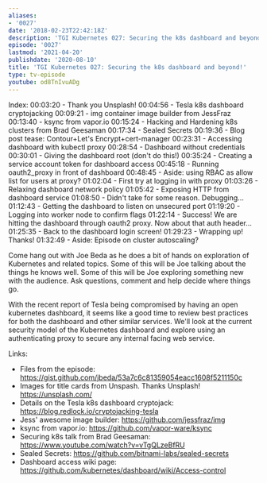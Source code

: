 ```yaml
---
aliases:
- '0027'
date: '2018-02-23T22:42:18Z'
description: 'TGI Kubernetes 027: Securing the k8s dashboard and beyond!'
episode: '0027'
lastmod: '2021-04-20'
publishdate: '2020-08-10'
title: 'TGI Kubernetes 027: Securing the k8s dashboard and beyond!'
type: tv-episode
youtube: od8TnIvuADg
---
```


Index:
00:03:20 - Thank you Unsplash!
00:04:56 - Tesla k8s dashboard cryptojacking
00:09:21 - img container image builder from JessFraz
00:13:40 - ksync from vapor.io
00:15:24 - Hacking and Hardening k8s clusters from Brad Geesaman
00:17:34 - Sealed Secrets
00:19:36 - Blog post tease: Contour&#43;Let&#39;s Encrypt&#43;cert-manager
00:23:31 - Accessing dashboard with kubectl proxy
00:28:54 - Dashboard without credentials
00:30:01 - Giving the dashboard root (don&#39;t do this!)
00:35:24 - Creating a service account token for dashboard access
00:45:18 - Running oauth2_proxy in front of dashboard
00:48:45 - Aside: using RBAC as allow list for users at proxy?
01:02:04 - First try at logging in with proxy
01:03:26 - Relaxing dashboard network policy
01:05:42 - Exposing HTTP from dashboard service
01:08:50 - Didn&#39;t take for some reason. Debugging...
01:12:43 - Getting the dashboard to listen on unsecured port
01:19:20 - Logging into worker node to confirm flags
01:22:14 - Success! We are hitting the dashboard through oauth2 proxy. Now about that auth header...
01:25:35 - Back to the dashboard login screen!
01:29:23 - Wrapping up! Thanks!
01:32:49 - Aside: Episode on cluster autoscaling?

Come hang out with Joe Beda as he does a bit of hands on exploration of Kubernetes and related topics. Some of this will be Joe talking about the things he knows well. Some of this will be Joe exploring something new with the audience. Ask questions, comment and help decide where things go.

With the recent report of Tesla being compromised by having an open kubernetes dashboard, it seems like a good time to review best practices for both the dashboard and other similar services. We&#39;ll look at the current security model of the Kubernetes dashboard and explore using an authenticating proxy to secure any internal facing web service.

Links:
* Files from the episode: https://gist.github.com/jbeda/53a7c6c81359054eacc1608f5211150c
* Images for title cards from Unspash. Thanks Unsplash! https://unsplash.com/
* Details on the Tesla k8s dashboard cryptojack: https://blog.redlock.io/cryptojacking-tesla
* Jess&#39; awesome image builder: https://github.com/jessfraz/img
* ksync from vapor.io: https://github.com/vapor-ware/ksync
* Securing k8s talk from Brad Geesaman: https://www.youtube.com/watch?v=vTgQLzeBfRU
* Sealed Secrets: https://github.com/bitnami-labs/sealed-secrets
* Dashboard access wiki page: https://github.com/kubernetes/dashboard/wiki/Access-control